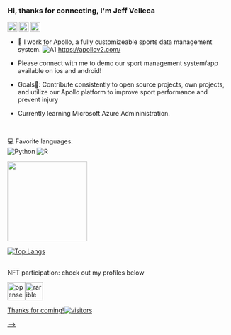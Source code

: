 

### Hi, thanks for connecting, I'm Jeff Velleca

[<img align="center" alt="JVelleca | LinkedIn" width="22px" src="https://cdn.jsdelivr.net/npm/simple-icons@v3/icons/linkedin.svg" />][linkedin]
[<img align="center" alt="JVelleca | Instagram" width="22px" src="https://cdn.jsdelivr.net/npm/simple-icons@v3/icons/instagram.svg" />][instagram]
[<img align="center" alt="JVelleca | Coursera" width="22px" src="https://cdn.jsdelivr.net/npm/simple-icons@v3/icons/coursera.svg" />][coursera]

- 🏅 I work for Apollo, a fully customizeable sports data management system.
![A1](https://user-images.githubusercontent.com/68663133/157536227-d2fbab12-fcab-4e7d-8932-e6452e550955.png) https://apollov2.com/

- Please connect with me to demo our sport management system/app available on ios and android! 
- Goals🥅: Contribute consistently to open source projects, own projects, and utilize our Apollo platform to improve sport performance and prevent injury
- Currently learning Microsoft Azure Admininistration. 

<br />

:computer: Favorite languages:
<br />
![Python](https://img.shields.io/badge/python-3670A0?style=for-the-badge&logo=python&logoColor=ffdd54)
![R](https://img.shields.io/badge/r-%23276DC3.svg?style=for-the-badge&logo=r&logoColor=white)


<img height="180em" src="https://github-readme-stats.vercel.app/api?username=JVelleca&show_icons=true&hide_border=true&&count_private=true&include_all_commits=true" />

[![Top Langs](https://github-readme-stats.vercel.app/api/top-langs/?username=JVelleca&layout=compact)](https://github.com/JVelleca/github-readme-stats)

<br />
NFT participation: check out my profiles below
<p align="left">
<a href="https://opensea.io/JVell/"><img alt="opensea" src="https://storage.googleapis.com/opensea-static/Logomark/Logomark-Blue.png" width="40" heaight="40"><a href="https://rarible.com/jvell"><img alt="rarible" src="https://defirate.com/wp-content/uploads/2021/06/rarible-logo.jpeg" width="40" heaight="40"/>  
  
<br />  
  
Thanks for coming!![visitors](https://visitor-badge.glitch.me/badge?page_id=JVelleca)

[linkedin]: https://linkedin.com/in/jeff-velleca-a3a84778
[instagram]: https://instagram.com/jeff.velleca
[coursera]: https://coursera.org/user/d6e98c3f950742fd3e9a8c73049a2b8c
  
  
-->
